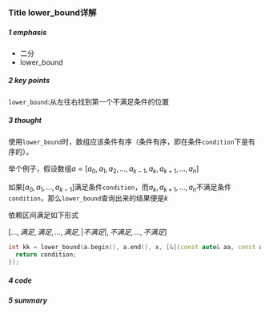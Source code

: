### Title lower_bound详解

##### 1 emphasis

- 二分
- lower_bound



##### 2 key points

`lower_bound`:从左往右找到第一个不满足条件的位置

 

##### 3 thought

使用`lower_bound`时，数组应该条件有序（条件有序，即在条件`condition`下是有序的）。

举个例子，假设数组$a=[a_0,a_1,a_2,...,a_{k-1},a_k,a_{k+1},...,a_n]$

如果$[a_0,a_1,...,a_{k-1}]$满足条件`condition`，而$a_{k},a_{k+1},...,a_{n}$不满足条件`condition`，那么`lower_bound`查询出来的结果便是$k$

依赖区间满足如下形式

$[...,满足,满足,...,满足,|不满足|,不满足,...,不满足]$

```cpp
int kk = lower_bound(a.begin(), a.end(), x, [&](const auto& aa, const auto^ bb) {
  return condition;
});
```





##### 4 code



##### 5 summary

